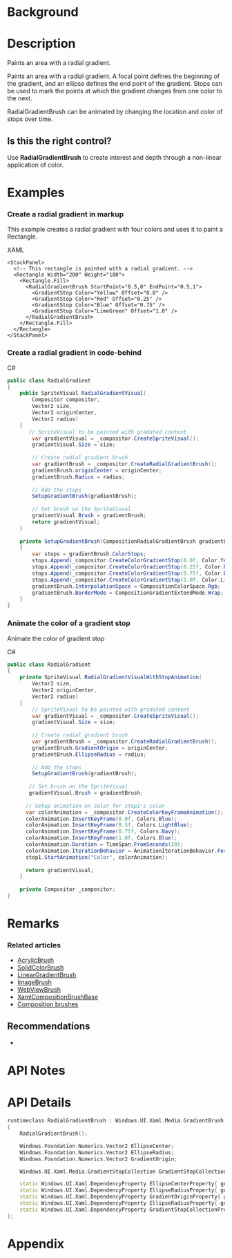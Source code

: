 <!-- The purpose of this spec is to describe a new feature and
its APIs that make up a new feature in WinUI. -->

<!-- There are two audiences for the spec. The first are people
that want to evaluate and give feedback on the API, as part of
the submission process.  When it's complete
it will be incorporated into the public documentation at
docs.microsoft.com (http://docs.microsoft.com/uwp/toolkits/winui/).
Hopefully we'll be able to copy it mostly verbatim.
So the second audience is everyone that reads there to learn how
and why to use this API. -->

# Background
<!-- Use this section to provide background context for the new API(s) 
in this spec. -->

<!-- This section and the appendix are the only sections that likely
do not get copied to docs.microsoft.com; they're just an aid to reading this spec. -->

<!-- If you're modifying an existing API, included a link here to the
existing page(s) -->

<!-- For example, this section is a place to explain why you're adding this API rather than
modifying an existing API. -->

<!-- For example, this is a place to provide a brief explanation of some dependent
area, just explanation enough to understand this new API, rather than telling
the reader "go read 100 pages of background information posted at ...". -->


# Description
<!-- Use this section to provide a brief description of the feature.
For an example, see the introduction to the PasswordBox control 
(http://docs.microsoft.com/windows/uwp/design/controls-and-patterns/password-box). -->

Paints an area with a radial gradient.

Paints an area with a radial gradient. A focal point defines the beginning of the gradient, and an ellipse defines the end point of the gradient. Stops can be used to mark the points at which the gradient changes from one color to the next. 

RadialGradientBrush can be animated by changing the location and color of stops over time. 

## Is this the right control? 

Use **RadialGradientBrush** to create interest and depth through a non-linear application of color.

# Examples
<!-- Use this section to explain the features of the API, showing
example code with each description. The general format is: 
  feature explanation,
  example code
  feature explanation,
  example code
  etc.-->
  
<!-- Code samples should be in C# and/or C++/WinRT -->

<!-- As an example of this section, see the Examples section for the PasswordBox control 
(https://docs.microsoft.com/windows/uwp/design/controls-and-patterns/password-box#examples). -->

### Create a radial gradient in markup

This example creates a radial gradient with four colors and uses it to paint a Rectangle.

XAML
```XAML
<StackPanel>
  <!-- This rectangle is painted with a radial gradient. -->
  <Rectangle Width="200" Height="100">
    <Rectangle.Fill>
      <RadialGradientBrush StartPoint="0.5,0" EndPoint="0.5,1">
        <GradientStop Color="Yellow" Offset="0.0" />
        <GradientStop Color="Red" Offset="0.25" />
        <GradientStop Color="Blue" Offset="0.75" />
        <GradientStop Color="LimeGreen" Offset="1.0" />
      </RadialGradientBrush>
    </Rectangle.Fill>
  </Rectangle>
</StackPanel>
```

### Create a radial gradient in code-behind
 
C#
```C# 
public class RadialGradient 
{ 
    public SpriteVisual RadialGradientVisual( 
        Compositor compositor,  
        Vector2 size, 
        Vector2 originCenter,     
        Vector2 radius) 
    { 
       // SpriteVisual to be painted with gradated content  
        var gradientVisual = _compositor.CreateSpriteVisual(); 
        gradientVisual.Size = size; 
 
        // Create radial gradient brush 
        var gradientBrush = _compositor.CreateRadialGradientBrush(); 
        gradientBrush.originCenter = originCenter; 
        gradientBrush.Radius = radius; 
 
        // Add the stops 
        SetupGradientBrush(gradientBrush); 
 
        // Set brush on the SpriteVisual 
        gradientVisual.Brush = gradientBrush; 
        return gradientVisual; 
    } 
 
    private SetupGradientBrush(CompositionRadialGradientBrush gradientBrush) 
    { 
        var stops = gradientBrush.ColorStops; 
        stops.Append(_compositor.CreateColorGradientStop(0.0f, Color.Yellow); 
        stops.Append(_compositor.CreateColorGradientStop(0.25f, Color.Red); 
        stops.Append(_compositor.CreateColorGradientStop(0.75f, Color.Blue); 
        stops.Append(_compositor.CreateColorGradientStop(1.0f, Color.LimeGreen); 
        gradientBrush.InterpolationSpace = CompositionColorSpace.Rgb; 
        gradientBrush.BorderMode = CompositionGradientExtendMode.Wrap; 
    } 
} 
```

### Animate the color of a gradient stop 

Animate the color of gradient stop 

C#
```C#
public class RadialGradient 
{ 
    private SpriteVisual RadialGradientVisualWithStopAnimation( 
        Vector2 size, 
        Vector2 originCenter, 
        Vector2 radius) 
    { 
        // SpriteVisual to be painted with gradated content  
        var gradientVisual = _compositor.CreateSpriteVisual(); 
        gradientVisual.Size = size; 
 
        // Create radial gradient brush 
        var gradientBrush = _compositor.CreateRadialGradientBrush(); 
        gradientBrush.GradientOrigin = originCenter; 
        gradientBrush.EllipseRadius = radius; 
 
        // Add the stops 
        SetupGradientBrush(gradientBrush); 
 
       // Set brush on the SpriteVisual 
       gradientVisual.Brush = gradientBrush; 
 
      // Setup animation on color for stop1's color 
      var colorAnimation = _compositor.CreateColorKeyFrameAnimation(); 
      colorAnimation.InsertKeyFrame(0.0f, Colors.Blue); 
      colorAnimation.InsertKeyFrame(0.5f, Colors.LightBlue); 
      colorAnimation.InsertKeyFrame(0.75f, Colors.Navy); 
      colorAnimation.InsertKeyFrame(1.0f, Colors.Blue); 
      colorAnimation.Duration = TimeSpan.FromSeconds(20); 
      colorAnimation.IterationBehavior = AnimationIterationBehavior.Forever; 
      stop1.StartAnimation("Color", colorAnimation); 
 
      return gradientVisual; 
    } 
 
    private Compositor _compositor; 
} 
```

# Remarks
<!-- Explanation and guidance that doesn't fit into the Examples section. -->

<!-- APIs should only throw exceptions in exceptional conditions; basically,
only when there's a bug in the caller, such as argument exception.  But if for some
reason it's necessary for a caller to catch an exception from an API, call that
out with an explanation either here or in the Examples -->

### Related articles 

* [AcrylicBrush](https://docs.microsoft.com/en-us/uwp/api/windows.ui.xaml.media.acrylicbrush)
* [SolidColorBrush](https://docs.microsoft.com/en-us/uwp/api/Windows.UI.Xaml.Media.SolidColorBrush)
* [LinearGradientBrush](https://docs.microsoft.com/en-us/uwp/api/Windows.UI.Xaml.Media.LinearGradientBrush)
* [ImageBrush](https://docs.microsoft.com/en-us/uwp/api/Windows.UI.Xaml.Media.ImageBrush)
* [WebViewBrush](https://docs.microsoft.com/en-us/uwp/api/Windows.UI.Xaml.Controls.WebViewBrush)
* [XamlCompositionBrushBase](https://docs.microsoft.com/en-us/uwp/api/windows.ui.xaml.media.xamlcompositionbrushbase)
* [Composition brushes](https://docs.microsoft.com/en-us/windows/uwp/composition/composition-brushes)

## Recommendations
* 

# API Notes
<!-- Option 1: Give a one or two line description of each API (type
and member), or at least the ones that aren't obvious
from their name.  These descriptions are what show up
in IntelliSense. For properties, specify the default value of the property if it
isn't the type's default (for example an int-typed property that doesn't default to zero.) -->

<!-- Option 2: Put these descriptions in the below API Details section,
with a "///" comment above the member or type. -->

# API Details
<!-- The exact API, in MIDL3 format (https://docs.microsoft.com/en-us/uwp/midl-3/) -->

```C++
runtimeclass RadialGradientBrush : Windows.UI.Xaml.Media.GradientBrush
{
    RadialGradientBrush();

    Windows.Foundation.Numerics.Vector2 EllipseCenter; 
    Windows.Foundation.Numerics.Vector2 EllipseRadius; 
    Windows.Foundation.Numerics.Vector2 GradientOrigin; 

    Windows.UI.Xaml.Media.GradientStopCollection GradientStopCollection

    static Windows.UI.Xaml.DependencyProperty EllipseCenterProperty{ get; };
    static Windows.UI.Xaml.DependencyProperty EllipseRadiusProperty{ get; };
    static Windows.UI.Xaml.DependencyProperty GradientOriginProperty{ get; };
    static Windows.UI.Xaml.DependencyProperty EllipseRadiusProperty{ get; };
    static Windows.UI.Xaml.DependencyProperty GradientStopCollectionProperty{ get; };
};
```

# Appendix
<!-- Anything else that you want to write down for posterity, but 
that isn't necessary to understand the purpose and usage of the API.
For example, implementation details. -->
